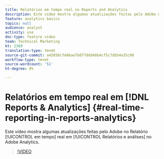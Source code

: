 ```yaml
---
title: Relatórios em tempo real no Reports and Analytics
description: Este vídeo mostra algumas atualizações feitas pelo Adobe no Relatório em tempo real no Relatórios e análises do Adobe Analytics.
feature: analytics basics
topics: null
audience: analyst
activity: use
doc-type: feature video
team: Technical Marketing
kt: 2360
translation-type: tm+mt
source-git-commit: a42658cfd4bae7b077ddd48b4cf5c7db54e35c98
workflow-type: tm+mt
source-wordcount: '51'
ht-degree: 0%

---
```



# Relatórios em tempo real em [!DNL Reports & Analytics] {#real-time-reporting-in-reports-analytics}

Este vídeo mostra algumas atualizações feitas pelo Adobe no Relatório [!UICONTROL em tempo] real em [!UICONTROL Relatórios e análises] no Adobe Analytics.

>[!VIDEO](https://video.tv.adobe.com/v/25454/?quality=12)
